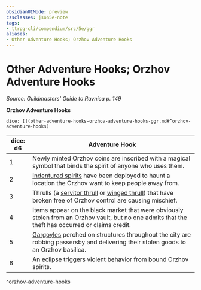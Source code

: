 ```yaml
---
obsidianUIMode: preview
cssclasses: json5e-note
tags:
- ttrpg-cli/compendium/src/5e/ggr
aliases:
- Other Adventure Hooks; Orzhov Adventure Hooks
---
```

# Other Adventure Hooks; Orzhov Adventure Hooks
*Source: Guildmasters' Guide to Ravnica p. 149* 

**Orzhov Adventure Hooks**

`dice: [](other-adventure-hooks-orzhov-adventure-hooks-ggr.md#^orzhov-adventure-hooks)`

| dice: d6 | Adventure Hook |
|----------|----------------|
| 1 | Newly minted Orzhov coins are inscribed with a magical symbol that binds the spirit of anyone who uses them. |
| 2 | [Indentured spirits](Інструменти%20ДМ/CLI/bestiary/undead/indentured-spirit-ggr.md) have been deployed to haunt a location the Orzhov want to keep people away from. |
| 3 | Thrulls (a [servitor thrull](Інструменти%20ДМ/CLI/bestiary/construct/servitor-thrull-ggr.md) or [winged thrull](Інструменти%20ДМ/CLI/bestiary/construct/winged-thrull-ggr.md)) that have broken free of Orzhov control are causing mischief. |
| 4 | Items appear on the black market that were obviously stolen from an Orzhov vault, but no one admits that the theft has occurred or claims credit. |
| 5 | [Gargoyles](Інструменти%20ДМ/CLI/bestiary/elemental/gargoyle-xmm.md) perched on structures throughout the city are robbing passersby and delivering their stolen goods to an Orzhov basilica. |
| 6 | An eclipse triggers violent behavior from bound Orzhov spirits. |
^orzhov-adventure-hooks